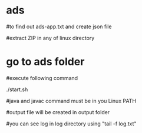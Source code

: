 # ads
#to find out ads-app.txt and create json file

#extract ZIP in any of linux directory
# go to ads folder
#execute following command

./start.sh <filename>

#java and javac command must be in you Linux PATH

#output file will be created in output folder

#you can see log in log directory using "tail -f log.txt"
